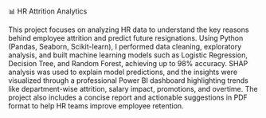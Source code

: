 📊 HR Attrition Analytics

This project focuses on analyzing HR data to understand the key reasons behind employee attrition and predict future resignations. 
Using Python (Pandas, Seaborn, Scikit-learn), I performed data cleaning, exploratory analysis, and built machine learning models such as Logistic Regression, Decision Tree, and Random Forest, achieving up to 98% accuracy. 
SHAP analysis was used to explain model predictions, and the insights were visualized through a professional Power BI dashboard highlighting trends like department-wise attrition, salary impact, promotions, and overtime.
The project also includes a concise report and actionable suggestions in PDF format to help HR teams improve employee retention.
